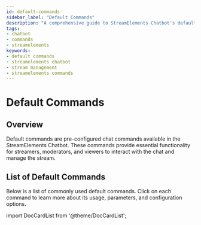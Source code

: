 ```yaml
---
id: default-commands
sidebar_label: "Default Commands"
description: "A comprehensive guide to StreamElements Chatbot's default commands, including usage, examples, and configuration options."
tags:
- chatbot
- commands
- streamelements
keywords:
- default commands
- streamelements chatbot
- stream management
- streamelements commands
---
```


# Default Commands

## Overview

Default commands are pre-configured chat commands available in the StreamElements Chatbot. These commands provide essential functionality for streamers, moderators, and viewers to interact with the chat and manage the stream.

## List of Default Commands

Below is a list of commonly used default commands. Click on each command to learn more about its usage, parameters, and configuration options.

import DocCardList from '@theme/DocCardList';

<DocCardList />
